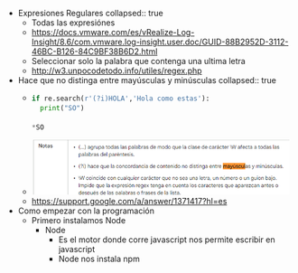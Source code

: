 - Expresiones Regulares
  collapsed:: true
	- Todas las expresiónes
	- https://docs.vmware.com/es/vRealize-Log-Insight/8.6/com.vmware.log-insight.user.doc/GUID-88B2952D-3112-46BC-B126-84C9BF38B6D2.html
	- Seleccionar solo la palabra que contenga una ultima letra
	- http://w3.unpocodetodo.info/utiles/regex.php
- Hace que no distinga entre mayúsculas y minúsculas
  collapsed:: true
	- ```Python
	  if re.search(r'(?i)HOLA','Hola como estas'):
	    print("SO")
	    
	  *SO
	  ```
	- ![image.png](../assets/image_1642028087150_0.png)
	- https://support.google.com/a/answer/1371417?hl=es
- Como empezar con la programación
	- Primero instalamos Node
		- Node
			- Es el motor donde corre javascript nos permite escribir en javascript
			- Node nos instala npm